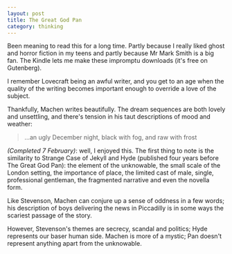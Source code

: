 ```yaml
---
layout: post
title: The Great God Pan
category: thinking
---
```


Been meaning to read this for a long time. Partly because I really liked ghost and horror fiction in my teens and partly because Mr Mark Smith is a big fan. The Kindle lets me make these impromptu downloads (it's free on Gutenberg).

I remember Lovecraft being an awful writer, and you get to an age when the quality of the writing becomes important enough to override a love of the subject.

Thankfully, Machen writes beautifully. The dream sequences are both lovely and unsettling, and there's tension in his taut descriptions of mood and weather:


> …an ugly December night, black with fog, and raw with frost


_(Completed 7 February)_: well, I enjoyed this. The first thing to note is the similarity to Strange Case of Jekyll and Hyde (published four years before The Great God Pan): the element of the unknowable, the small scale of the London setting, the importance of place, the limited cast of male, single, professional gentleman, the fragmented narrative and even the novella form.

Like Stevenson, Machen can conjure up a sense of oddness in a few words; his description of boys delivering the news in Piccadilly is in some ways the scariest passage of the story.

However, Stevenson's themes are secrecy, scandal and politics; Hyde represents our baser human side. Machen is more of a mystic; Pan doesn't represent anything apart from the unknowable.
